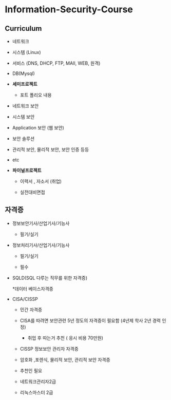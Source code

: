 # Information-Security-Course



## Curriculum
  * 네트워크 
  
  * 시스템 (Linux)
  
  * 서비스 (DNS, DHCP, FTP, MAIl, WEB, 원격)
  
  * DB(Mysql)
  
  * **세미프로젝트**
  
    * 포트 폴리오 내용
    
  * 네트워크 보안
  
  * 시스템 보안
  
  * Application 보안 (웹 보안)
  
  * 보안 솔루션
  
  * 관리적 보안, 물리적 보안, 보안 인증 등등
  
  * etc
  
  * **파이널프로젝트**
    * 이력서 , 자소서 (취업)
    
    * 실전대비면접
    
## 자격증
 
 * 정보보안기사/산업기사/기능사
  
   * 필기/실기
   
 
 * 정보처리기사/산업기사/기능사
   
   * 필기/실기
   
   * 필수

 * SQLD(SQL 다루는 직무를 위한 자격증)
  
   *데이터 베이스자격증
 
 
 * CISA/CISSP
  
   * 민간 자격증
  
   * CISA를 따려면 보안관련 5년 정도의 자격증이 필요함 (4년제 학사 2년 경력 인정)
     * 취업 후 따는거 추천 ( 응시 비용 70만원)
   * CISSP 정보보안 관리자 자격증 
    * 암호화 ,포렌식, 물리적 보안, 관리적 보안 자격증
    * 추천인 필요 
   
   * 네트워크관리자2급
   * 리눅스마스터 2급
   
